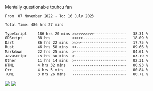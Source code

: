 Mentally questionable touhou fan



<!--START_SECTION:waka-->

```txt
From: 07 November 2022 - To: 16 July 2023

Total Time: 486 hrs 27 mins

TypeScript     186 hrs 20 mins >>>>>>>>>>---------------   38.31 %
GDScript       88 hrs          >>>>>--------------------   18.09 %
Dart           86 hrs 22 mins  >>>>---------------------   17.75 %
Rust           46 hrs 58 mins  >>-----------------------   09.66 %
Markdown       22 hrs 25 mins  >------------------------   04.61 %
JavaScript     15 hrs 30 mins  >------------------------   03.19 %
Other          11 hrs 14 mins  >------------------------   02.31 %
HTML           4 hrs 32 mins   -------------------------   00.93 %
C++            4 hrs 5 mins    -------------------------   00.84 %
TOML           3 hrs 26 mins   -------------------------   00.71 %
```

<!--END_SECTION:waka-->

![](https://posei.me/horse_going_hard.gif)
![](https://posei.me/horse_going_hard.gif)
